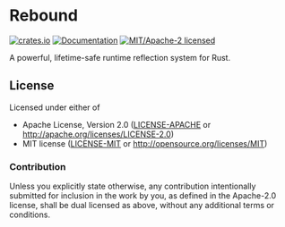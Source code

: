 
# Rebound

[![crates.io](https://img.shields.io/crates/v/rebound.svg)](https://crates.io/crates/rebound)
[![Documentation](https://docs.rs/rebound/badge.svg)](https://docs.rs/rebound)
[![MIT/Apache-2 licensed](https://img.shields.io/crates/l/rebound.svg)](./LICENSE-APACHE)

A powerful, lifetime-safe runtime reflection system for Rust.

## License

Licensed under either of

- Apache License, Version 2.0 ([LICENSE-APACHE](LICENSE-APACHE) or http://apache.org/licenses/LICENSE-2.0)
- MIT license ([LICENSE-MIT](LICENSE-MIT) or http://opensource.org/licenses/MIT)

### Contribution

Unless you explicitly state otherwise, any contribution intentionally submitted
for inclusion in the work by you, as defined in the Apache-2.0 license, shall
be dual licensed as above, without any additional terms or conditions.
